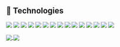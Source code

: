 
## 🔧 Technologies
![](https://img.shields.io/badge/Ubuntu-E95420?style=for-the-badge&logo=ubuntu&logoColor=white)
![](https://img.shields.io/badge/Windows-0078D6?style=for-the-badge&logo=windows&logoColor=white)
![](https://img.shields.io/badge/Rust-000000?style=for-the-badge&logo=rust&logoColor=white)
![](https://img.shields.io/badge/Go-00ADD8?style=for-the-badge&logo=go&logoColor=white)
![](https://img.shields.io/badge/Golang-informational?style=for-the-badge&logo=go&logoColor=white&color=blue&labelColor=black)
![](https://img.shields.io/badge/C-informational?style=for-the-badge&logo=c&logoColor=white&color=blue&labelColor=black)
![](https://img.shields.io/badge/C++-informational?style=for-the-badge&logo=cplusplus&logoColor=white&color=blue&labelColor=black)
![](https://img.shields.io/badge/Rust-informational?style=for-the-badge&logo=rust&logoColor=white&color=blue&labelColor=black)
![](https://img.shields.io/badge/Python-informational?style=for-the-badge&logo=python&logoColor=white&color=blue&labelColor=black)
![](https://img.shields.io/badge/Lua-informational?style=for-the-badge&logo=lua&logoColor=white&color=blue&labelColor=black)
![](https://img.shields.io/badge/Makefile-informational?style=for-the-badge&logo=GNU&logoColor=white&color=blue&labelColor=black)
![](https://img.shields.io/badge/Bash-informational?style=for-the-badge&logo=gnu-bash&logoColor=white&color=blue&labelColor=black)
![](https://img.shields.io/badge/Docker-informational?style=for-the-badge&logo=docker&logoColor=white&color=blue&labelColor=black)
![](https://img.shields.io/badge/Neovim-informational?style=for-the-badge&logo=neovim&logoColor=white&color=blue&labelColor=black)
![](https://img.shields.io/badge/MySQL-00000F?style=for-the-badge&logo=mysql&logoColor=white)



<a href="https://github.com/papa0four">
  <img align="center" src="https://github-readme-stats.vercel.app/api?username=papa0four&show_icons=true&theme=github_dark" />
</a>
<a href="https://github.com/papa0four">
  <img align="center" src="https://github-readme-stats.vercel.app/api/top-langs/?username=papa0four&layout=compact&theme=github_dark&langs_count=8&count_private=true&role=OWNER,ORGANIZATION_MEMBER,COLLABORATOR" />
</a>


<!--
**papa0four/papa0four** is a ✨ _special_ ✨ repository because its `README.md` (this file) appears on your GitHub profile.

Here are some ideas to get you started:

- 🔭 I’m currently working on ...
- 🌱 I’m currently learning ...
- 👯 I’m looking to collaborate on ...
- 🤔 I’m looking for help with ...
- 💬 Ask me about ...
- 📫 How to reach me: ...
- 😄 Pronouns: ...
- ⚡ Fun fact: ...
-->
